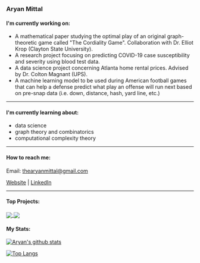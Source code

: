 ### Aryan Mittal

<!--
**thearyanmittal/thearyanmittal** is a ✨ _special_ ✨ repository because its `README.md` (this file) appears on your GitHub profile.

Here are some ideas to get you started:

- 🔭 I’m currently working on ...
- 🌱 I’m currently learning ...
- 👯 I’m looking to collaborate on ...
- 🤔 I’m looking for help with ...
- 💬 Ask me about ...
- 📫 How to reach me: ...
- 😄 Pronouns: ...
- ⚡ Fun fact: ...
-->
#### I'm currently working on:

- A mathematical paper studying the optimal play of an original graph-theoretic game called "The Cordiality Game". Collaboration with Dr. Elliot Krop (Clayton State University).
- A research project focusing on predicting COVID-19 case susceptibility and severity using blood test data.
- A data science project concerning Atlanta home rental prices. Advised by Dr. Colton Magnant (UPS).
- A machine learning model to be used during American football games that can help a defense predict what play an offense will run next based on pre-snap data (i.e. down, distance, hash, yard line, etc.)

<hr>

#### I'm currently learning about:
- data science
- graph theory and combinatorics
- computational complexity theory

<hr>

#### How to reach me:
Email: thearyanmittal@gmail.com

[Website](https://thearyanmittal.wixsite.com/portfolio/) | 
[LinkedIn](https://www.linkedin.com/in/thearyanmittal/)

<hr>

#### Top Projects:

<a href="https://github.com/thearyanmittal/the-tank">
  <img align="center" src="https://github-readme-stats.vercel.app/api/pin/?username=thearyanmittal&repo=the-tank&hide_border=true&theme=github_dark" />
</a>
<a href="https://github.com/thearyanmittal/facial-recognition">
  <img align="center" src="https://github-readme-stats.vercel.app/api/pin/?username=thearyanmittal&repo=facial-recognition&hide_border=true&theme=github_dark" />
</a>

#### My Stats:

[![Aryan's github stats](https://github-readme-stats.vercel.app/api?username=thearyanmittal&include_all_commits=true&show_icons=true&hide_border=true&theme=github_dark)](https://www.linkedin.com/in/aryanmittal02/)

[![Top Langs](https://github-readme-stats.vercel.app/api/top-langs/?username=thearyanmittal&layout=compact&card_width=445&hide_border=true&theme=github_dark)](https://thearyanmittal.wixsite.com/portfolio)

